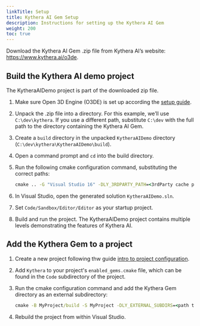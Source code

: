 ```yaml
---
linkTitle: Setup
title: Kythera AI Gem Setup
description: Instructions for setting up the Kythera AI Gem
weight: 200
toc: true
---
```


Download the Kythera AI Gem .zip file from Kythera AI’s website: https://www.kythera.ai/o3de.

## Build the Kythera AI demo project

The KytheraAIDemo project is part of the downloaded zip file.

1. Make sure Open 3D Engine (O3DE) is set up according the [setup guide](/docs/welcome-guide/setup/).

1. Unpack the .zip file into a directory. For this example, we’ll use `C:\dev\kythera`. If you use a different path, substitute `C:\dev` with the full path to the directory containing the Kythera AI Gem.

1. Create a `build` directory in the unpacked `KytheraAIDemo` directory (`C:\dev\kythera\KytheraAIDemo\build`).

1. Open a command prompt and `cd` into the build directory.

1. Run the following cmake configuration command, substituting the correct paths:

    ```cmd
    cmake .. -G "Visual Studio 16" -DLY_3RDPARTY_PATH=<3rdParty cache path> -DLY_EXTERNAL_SUBDIRS=<path to unpacked zip/Gems/Kythera> -DLY_UNITY_BUILD=ON`
    ```

1. In Visual Studio, open the generated solution `KytheraAIDemo.sln`.

1. Set `Code/Sandbox/Editor/Editor` as your startup project.

1. Build and run the project. The KytheraAIDemo project contains multiple levels demonstrating the features of Kythera AI.

## Add the Kythera Gem to a project

1. Create a new project following thw guide [intro to project configuration](/docs/welcome-guide/get-started/project-config).

1. Add `Kythera` to your project's `enabled_gems.cmake` file, which can be found in the `Code` subdirectory of the project.

1. Run the cmake configuration command and add the Kythera Gem directory as an external subdirectory:

    ```cmd
    cmake -B MyProject/build -S MyProject -DLY_EXTERNAL_SUBDIRS=<path to unpacked zip>\Gems\Kythera`
    ```

1. Rebuild the project from within Visual Studio.
